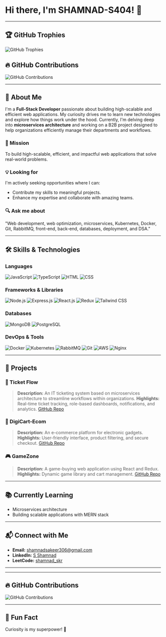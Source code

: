 # Hi there, I'm SHAMNAD-S404! 👋


---

## 🏆 GitHub Trophies

![GitHub Trophies](https://github-profile-trophy.vercel.app/?username=SHAMNAD-S404&theme=radical&no-frame=true&column=7&margin-w=10)

## 🔥 GitHub Contributions

![GitHub Contributions](https://github-readme-activity-graph.vercel.app/graph?username=SHAMNAD-S404&theme=radical&hide_border=true)

---

## 🚀 About Me

I'm a **Full-Stack Developer** passionate about building high-scalable and efficient web applications. My curiosity drives me to learn new technologies and explore how things work under the hood. Currently, I'm delving deep into **microservices architecture** and working on a B2B project designed to help organizations efficiently manage their departments and workflows.

### 🌟 Mission
To build high-scalable, efficient, and impactful web applications that solve real-world problems.

### 💡 Looking for
I'm actively seeking opportunities where I can:
- Contribute my skills to meaningful projects.
- Enhance my expertise and collaborate with amazing teams.

### 🔍 Ask me about
"Web development, web optimization, microservices, Kubernetes, Docker, Git, RabbitMQ, front-end, back-end, databases, deployment, and DSA."

---

## 🛠️ Skills & Technologies

### Languages
![JavaScript](https://img.shields.io/badge/JavaScript-F7DF1E?style=for-the-badge&logo=javascript&logoColor=black)
![TypeScript](https://img.shields.io/badge/TypeScript-007ACC?style=for-the-badge&logo=typescript&logoColor=white)
![HTML](https://img.shields.io/badge/HTML5-E34F26?style=for-the-badge&logo=html5&logoColor=white)
![CSS](https://img.shields.io/badge/CSS3-1572B6?style=for-the-badge&logo=css3&logoColor=white)

### Frameworks & Libraries
![Node.js](https://img.shields.io/badge/Node.js-339933?style=for-the-badge&logo=node.js&logoColor=white)
![Express.js](https://img.shields.io/badge/Express.js-000000?style=for-the-badge&logo=express&logoColor=white)
![React.js](https://img.shields.io/badge/React-61DAFB?style=for-the-badge&logo=react&logoColor=black)
![Redux](https://img.shields.io/badge/Redux-764ABC?style=for-the-badge&logo=redux&logoColor=white)
![Tailwind CSS](https://img.shields.io/badge/Tailwind_CSS-06B6D4?style=for-the-badge&logo=tailwind-css&logoColor=white)

### Databases
![MongoDB](https://img.shields.io/badge/MongoDB-4EA94B?style=for-the-badge&logo=mongodb&logoColor=white)
![PostgreSQL](https://img.shields.io/badge/PostgreSQL-336791?style=for-the-badge&logo=postgresql&logoColor=white)

### DevOps & Tools
![Docker](https://img.shields.io/badge/Docker-2496ED?style=for-the-badge&logo=docker&logoColor=white)
![Kubernetes](https://img.shields.io/badge/Kubernetes-326CE5?style=for-the-badge&logo=kubernetes&logoColor=white)
![RabbitMQ](https://img.shields.io/badge/RabbitMQ-FF6600?style=for-the-badge&logo=rabbitmq&logoColor=white)
![Git](https://img.shields.io/badge/Git-F05032?style=for-the-badge&logo=git&logoColor=white)
![AWS](https://img.shields.io/badge/AWS-232F3E?style=for-the-badge&logo=amazon-aws&logoColor=white)
![Nginx](https://img.shields.io/badge/Nginx-269539?style=for-the-badge&logo=nginx&logoColor=white)

---

## 🌟 Projects

### 🎫 Ticket Flow
> **Description:** An IT ticketing system based on microservices architecture to streamline workflows within organizations.
> **Highlights:** Real-time ticket tracking, role-based dashboards, notifications, and analytics.
> [GitHub Repo](#)

### 🛒 DigiCart-Ecom
> **Description:** An e-commerce platform for electronic gadgets.
> **Highlights:** User-friendly interface, product filtering, and secure checkout.
> [GitHub Repo](#)

### 🎮 GameZone
> **Description:** A game-buying web application using React and Redux.
> **Highlights:** Dynamic game library and cart management.
> [GitHub Repo](#)

---

## 📚 Currently Learning

- Microservices architecture
- Building scalable applications with MERN stack

---

## 📬 Connect with Me

- **Email:** [shamnadsakeer306@gmail.com](mailto:shamnadsakeer306@gmail.com)
- **LinkedIn:** [S Shamnad](https://www.linkedin.com/in/s-shamnad/)
- **LeetCode:** [shamnad_skr](https://leetcode.com/u/shamnad_skr/)

---


---

## 🔥 GitHub Contributions

![GitHub Contributions](https://github-readme-activity-graph.vercel.app/graph?username=SHAMNAD-S404&theme=radical&hide_border=true)

---

## 🌌 Fun Fact

Curiosity is my superpower! 🚀
